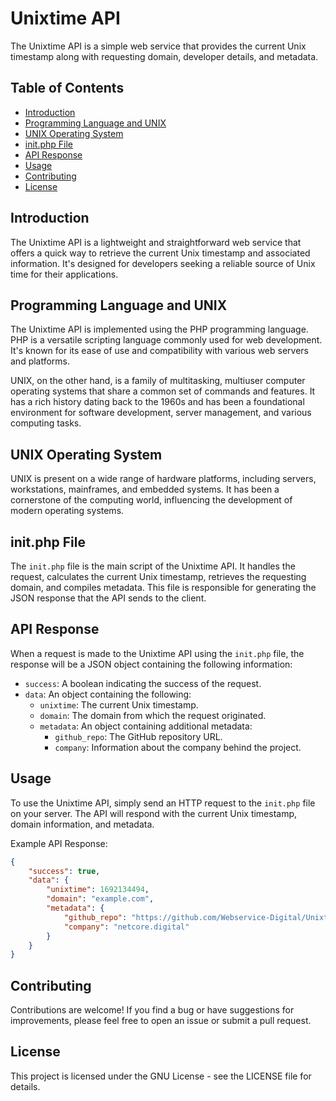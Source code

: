 # Unixtime API

The Unixtime API is a simple web service that provides the current Unix timestamp along with requesting domain, developer details, and metadata.

## Table of Contents

- [Introduction](#introduction)
- [Programming Language and UNIX](#programming-language-and-unix)
- [UNIX Operating System](#unix-operating-system)
- [init.php File](#initphp-file)
- [API Response](#api-response)
- [Usage](#usage)
- [Contributing](#contributing)
- [License](#license)

## Introduction

The Unixtime API is a lightweight and straightforward web service that offers a quick way to retrieve the current Unix timestamp and associated information. It's designed for developers seeking a reliable source of Unix time for their applications.

## Programming Language and UNIX

The Unixtime API is implemented using the PHP programming language. PHP is a versatile scripting language commonly used for web development. It's known for its ease of use and compatibility with various web servers and platforms.

UNIX, on the other hand, is a family of multitasking, multiuser computer operating systems that share a common set of commands and features. It has a rich history dating back to the 1960s and has been a foundational environment for software development, server management, and various computing tasks.

## UNIX Operating System

UNIX is present on a wide range of hardware platforms, including servers, workstations, mainframes, and embedded systems. It has been a cornerstone of the computing world, influencing the development of modern operating systems.

## init.php File

The `init.php` file is the main script of the Unixtime API. It handles the request, calculates the current Unix timestamp, retrieves the requesting domain, and compiles metadata. This file is responsible for generating the JSON response that the API sends to the client.

## API Response

When a request is made to the Unixtime API using the `init.php` file, the response will be a JSON object containing the following information:

- `success`: A boolean indicating the success of the request.
- `data`: An object containing the following:
  - `unixtime`: The current Unix timestamp.
  - `domain`: The domain from which the request originated.
  - `metadata`: An object containing additional metadata:
    - `github_repo`: The GitHub repository URL.
    - `company`: Information about the company behind the project.

## Usage

To use the Unixtime API, simply send an HTTP request to the `init.php` file on your server. The API will respond with the current Unix timestamp, domain information, and metadata.

Example API Response:

```json
{
    "success": true,
    "data": {
        "unixtime": 1692134494,
        "domain": "example.com",
        "metadata": {
            "github_repo": "https://github.com/Webservice-Digital/Unixtime/",
            "company": "netcore.digital"
        }
    }
}
```

## Contributing
Contributions are welcome!
If you find a bug or have suggestions for improvements, please feel free to open an issue or submit a pull request.

## License
This project is licensed under the GNU License - see the LICENSE file for details.
